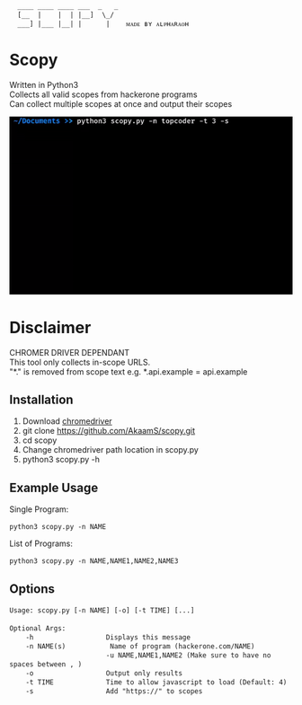 ```
  ____ ____ ____ ___  _   _ 
  [__  |    |  | |__]  \_/  
  ___] |___ |__| |      |    ᴍᴀᴅᴇ ʙʏ ᴀʟᴘʜᴀʀᴀᴏʜ    

```
# Scopy 
Written in Python3<br />
Collects all valid scopes from hackerone programs<br />
Can collect multiple scopes at once and output their scopes

![Demo](/demo/demo.gif)
# Disclaimer 
CHROMER DRIVER DEPENDANT<br />
This tool only collects in-scope URLS.<br />
"*." is removed from scope text e.g. *.api.example = api.example<br />

## Installation

1) Download [chromedriver](https://chromedriver.chromium.org/downloads) 
4) git clone https://github.com/AkaamS/scopy.git
4) cd scopy
5) Change chromedriver path location in scopy.py
6) python3 scopy.py -h

## Example Usage

Single Program:
```
python3 scopy.py -n NAME
```
List of Programs:
```
python3 scopy.py -n NAME,NAME1,NAME2,NAME3
```
## Options

```
Usage: scopy.py [-n NAME] [-o] [-t TIME] [...]

Optional Args:
    -h                  Displays this message
    -n NAME(s)           Name of program (hackerone.com/NAME)
                        -u NAME,NAME1,NAME2 (Make sure to have no spaces between , )
    -o                  Output only results
    -t TIME             Time to allow javascript to load (Default: 4)
    -s                  Add "https://" to scopes

```
